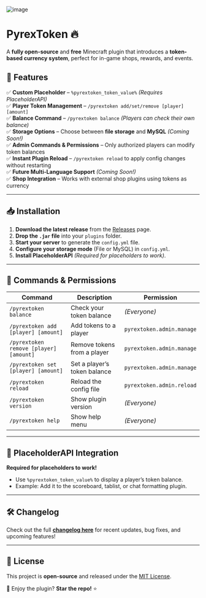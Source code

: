 ![image](https://media.discordapp.net/attachments/1206908041912385536/1342540586120515735/PyrexTokenRebrand.png?ex=67ba01da&is=67b8b05a&hm=e95dce6a68c764df8736a20021d9b2fbefee77a2576dc3ffe705587bafedbf4b&=&format=webp&quality=lossless&width=1920&height=394)

# PyrexToken 🔥  
A **fully open-source** and **free** Minecraft plugin that introduces a **token-based currency system**, perfect for in-game shops, rewards, and events.  

## 📌 Features  
✅ **Custom Placeholder** – `%pyrextoken_token_value%` *(Requires PlaceholderAPI)*  
✅ **Player Token Management** – `/pyrextoken add/set/remove [player] [amount]`  
✅ **Balance Command** – `/pyrextoken balance` *(Players can check their own balance)*  
✅ **Storage Options** – Choose between **file storage** and **MySQL** *(Coming Soon!)*  
✅ **Admin Commands & Permissions** – Only authorized players can modify token balances  
✅ **Instant Plugin Reload** – `/pyrextoken reload` to apply config changes without restarting  
✅ **Future Multi-Language Support** *(Coming Soon!)*  
✅ **Shop Integration** – Works with external shop plugins using tokens as currency  

---

## 📥 Installation  
1. **Download the latest release** from the [Releases](https://github.com/PyrexNetwork/PyrexToken/releases) page.  
2. **Drop the `.jar` file** into your `plugins` folder.  
3. **Start your server** to generate the `config.yml` file.  
4. **Configure your storage mode** (File or MySQL) in `config.yml`.  
5. **Install PlaceholderAPI** *(Required for placeholders to work)*.  

---

## 🔧 Commands & Permissions  
| Command | Description | Permission |
|---------|------------|------------|
| `/pyrextoken balance` | Check your token balance | *(Everyone)* |
| `/pyrextoken add [player] [amount]` | Add tokens to a player | `pyrextoken.admin.manage` |
| `/pyrextoken remove [player] [amount]` | Remove tokens from a player | `pyrextoken.admin.manage` |
| `/pyrextoken set [player] [amount]` | Set a player’s token balance | `pyrextoken.admin.manage` |
| `/pyrextoken reload` | Reload the config file | `pyrextoken.admin.reload` |
| `/pyrextoken version` | Show plugin version | *(Everyone)* |
| `/pyrextoken help` | Show help menu | *(Everyone)* |

---

## 📢 PlaceholderAPI Integration  
**Required for placeholders to work!**  
- Use `%pyrextoken_token_value%` to display a player’s token balance.  
- Example: Add it to the scoreboard, tablist, or chat formatting plugin.  

---

## 🛠️ Changelog  
Check out the full **[changelog here](https://github.com/PyrexNetwork/PyrexToken/blob/master/CHANGELOG.md)** for recent updates, bug fixes, and upcoming features!  

---

## 📜 License  
This project is **open-source** and released under the [MIT License](LICENSE).  

🚀 Enjoy the plugin? **Star the repo!** ⭐  


